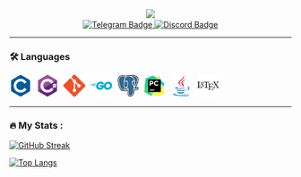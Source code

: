 
<div id="header" align="center">
  <img src="https://i.giphy.com/media/v1.Y2lkPTc5MGI3NjExZTMzYnc5Mm50dWhuNGMzeHpldTd5cHBrOHhqcDNqNmMwajkzN2lnMCZlcD12MV9pbnRlcm5hbF9naWZfYnlfaWQmY3Q9Zw/93UOscPyDH8cdRfSaT/giphy.gif" width="300"/>
</div>

<div id="badges" align="center">
  <a href="https://t.me/skdrknss">
    <img src="https://img.shields.io/badge/Telegram-blue?style=for-the-badge&logo=telegram&logoColor=white" alt="Telegram Badge"/>
  </a>
  <a href="asurzzz">
    <img src="https://img.shields.io/badge/Discord-purple?style=for-the-badge&logo=discord&logoColor=white" alt="Discord Badge"/>
  </a>
</div>

---

  ### :hammer_and_wrench: Languages <div>
  <img src="https://github.com/devicons/devicon/blob/master/icons/c/c-plain.svg" title="С" alt="С" width="40" height="40"/>&nbsp;
  <img src="https://github.com/devicons/devicon/blob/master/icons/csharp/csharp-original.svg" title="Csharp" alt="Csharp" width="40" height="40"/>&nbsp;
  <img src="https://github.com/devicons/devicon/blob/master/icons/git/git-original.svg" title="Git" alt="Git" width="40" height="40"/>&nbsp;
  <img src="https://github.com/devicons/devicon/blob/master/icons/go/go-original-wordmark.svg" title="Go" alt="Go" width="40" height="40"/>&nbsp;
  <img src="https://github.com/devicons/devicon/blob/master/icons/postgresql/postgresql-original.svg" title="PostgreSql" alt="PostgreSql" width="40" height="40"/>&nbsp;
  <img src="https://github.com/devicons/devicon/blob/master/icons/pycharm/pycharm-original.svg" title="Python" alt="Python" width="40" height="40"/>&nbsp;
  <img src="https://github.com/devicons/devicon/blob/master/icons/java/java-original.svg" title="Java" alt="Java" width="40" height="40"/>&nbsp;
  <img src="https://github.com/devicons/devicon/blob/master/icons/latex/latex-original.svg" title="Latex" alt="Latex" width="40" height="40"/>&nbsp;
</div>

---

### :fire: My Stats :
[![GitHub Streak](http://github-readme-streak-stats.herokuapp.com?user=SkyWhyWaIker&theme=dark&background=000000)](https://git.io/streak-stats)

[![Top Langs](https://github-readme-stats.vercel.app/api/top-langs/?username=SkyWhyWaIker&layout=compact&theme=vision-friendly-dark)](https://github.com/anuraghazra/github-readme-stats)

